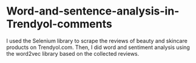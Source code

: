 # Word-and-sentence-analysis-in-Trendyol-comments
I used the Selenium library to scrape the reviews of beauty and skincare products on Trendyol.com. Then, I did word and sentiment analysis using the word2vec library based on the collected reviews.
